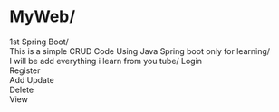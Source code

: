 # MyWeb/
1st Spring Boot/	
This is a simple CRUD Code Using Java Spring boot only for learning/	
I will be add everything i learn from you tube/	
Login	
Register	
Add	
Update	
Delete	
View	
